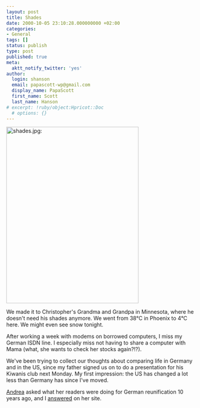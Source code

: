 ```yaml
---
layout: post
title: Shades
date: 2000-10-05 23:10:28.000000000 +02:00
categories:
- General
tags: []
status: publish
type: post
published: true
meta:
  aktt_notify_twitter: 'yes'
author:
  login: shanson
  email: papascott-wp@gmail.com
  display_name: PapaScott
  first_name: Scott
  last_name: Hanson
# excerpt: !ruby/object:Hpricot::Doc
  # options: {}
---
```

<p><img src="http://www.papascott.de/wordpress/wp-content/uploads/2000/10/shades.jpg" height="467" width="350" border="0" alt="shades.jpg: " /></p>
<p>We made it to Christopher's Grandma and Grandpa in Minnesota, where he doesn't need his shades anymore. We went from 38&deg;C in Phoenix to 4&deg;C here. We might even see snow tonight.</p>
<p>After working a week with modems on borrowed computers, I miss my German ISDN line. I especially miss not having to share a computer with Mama (what, she wants to check her stocks again?!?).</p>
<p>We've been trying to collect our thoughts about comparing life in Germany and in the US, since my father signed us on to do a presentation for his Kiwanis club next Monday. My first impression: the US has changed a lot less than Germany has since I've moved.</p>
<p><a href="http://andrea.editthispage.com">Andrea</a> asked what her readers were doing for German reunification 10 years ago, and I <a href="http://andrea.editthispage.com/discuss/msgReader$1281">answered</a> on her site.</p>
